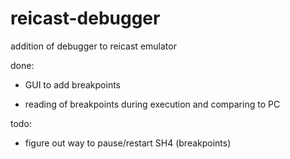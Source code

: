 # reicast-debugger
addition of debugger to reicast emulator

done:

* GUI to add breakpoints

* reading of breakpoints during execution and comparing to PC

todo:

* figure out way to pause/restart SH4 (breakpoints)